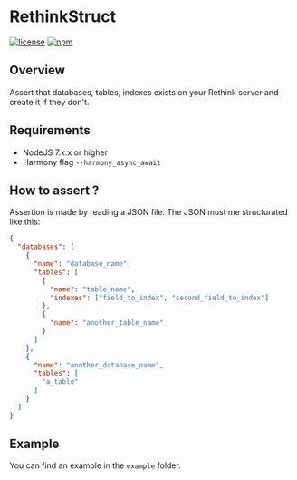 # RethinkStruct
[![license](https://img.shields.io/github/license/mashape/apistatus.svg?style=flat-square)](https://github.com/Xstoudi/rethink-struct/blob/master/LICENSE)
[![npm](https://img.shields.io/npm/v/rethink-struct.svg?style=flat-square)](https://npmjs.com/package/rethink-struct)
## Overview
Assert that databases, tables, indexes exists on your Rethink server and create it if they don't.

## Requirements
* NodeJS 7.x.x or higher
* Harmony flag `--harmony_async_await`

## How to assert ?
Assertion is made by reading a JSON file.
The JSON must me structurated like this:
```json
{
  "databases": [
    {
      "name": "database_name",
      "tables": [
        {
          "name": "table_name",
          "indexes": ["field_to_index", "second_field_to_index"]
        },
        {
          "name": "another_table_name"
        }
      ]
    },
    {
      "name": "another_database_name",
      "tables": [
        "a_table"
      ]
    }
  ]
}
```

## Example
You can find an example in the `example` folder.